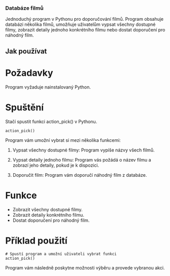 
### Databáze filmů
Jednoduchý program v Pythonu pro doporučování filmů. Program obsahuje databázi několika filmů, umožňuje uživatelům vypsat všechny dostupné filmy, zobrazit detaily jednoho konkrétního filmu nebo dostat doporučení pro náhodný film.

## Jak používat
# Požadavky
Program vyžaduje nainstalovaný Python.

# Spuštění
Stačí spustit funkci action_pick() v Pythonu.

```
action_pick()
```

Program vám umožní vybrat si mezi několika funkcemi:

1. Vypsat všechny dostupné filmy: Program vypíše názvy všech filmů.

2. Vypsat detaily jednoho filmu: Program vás požádá o název filmu a zobrazí jeho detaily, pokud je k dispozici.

3. Doporučit film: Program vám doporučí náhodný film z databáze.

# Funkce
* Zobrazit všechny dostupné filmy.
* Zobrazit detaily konkrétního filmu.
* Dostat doporučení pro náhodný film.
# Příklad použití
```
# Spustí program a umožní uživateli vybrat funkci
action_pick()
```
Program vám následně poskytne možnosti výběru a provede vybranou akci.
